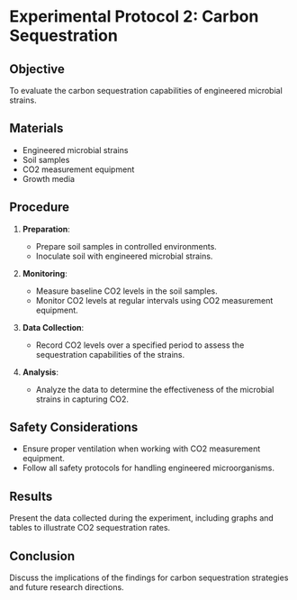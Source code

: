 # Experimental Protocol 2: Carbon Sequestration

## Objective

To evaluate the carbon sequestration capabilities of engineered microbial strains.

## Materials

- Engineered microbial strains
- Soil samples
- CO2 measurement equipment
- Growth media

## Procedure

1. **Preparation**:
   - Prepare soil samples in controlled environments.
   - Inoculate soil with engineered microbial strains.

2. **Monitoring**:
   - Measure baseline CO2 levels in the soil samples.
   - Monitor CO2 levels at regular intervals using CO2 measurement equipment.

3. **Data Collection**:
   - Record CO2 levels over a specified period to assess the sequestration capabilities of the strains.

4. **Analysis**:
   - Analyze the data to determine the effectiveness of the microbial strains in capturing CO2.

## Safety Considerations

- Ensure proper ventilation when working with CO2 measurement equipment.
- Follow all safety protocols for handling engineered microorganisms.

## Results

Present the data collected during the experiment, including graphs and tables to illustrate CO2 sequestration rates.

## Conclusion

Discuss the implications of the findings for carbon sequestration strategies and future research directions.
